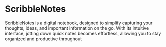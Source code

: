 # ScribbleNotes
ScribbleNotes is a digital notebook, designed to simplify capturing your thoughts, ideas, and important information on the go. With its intuitive interface, jotting down quick notes becomes effortless, allowing you to stay organized and productive throughout
